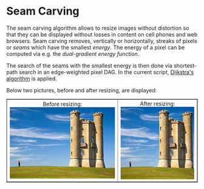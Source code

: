 # Seam Carving
The seam carving algorithm allows to resize images without distortion so that they can be displayed without losses in content on cell phones and web browsers. Seam carving removes, vertically or horizontally, streaks of pixels or *seams* which have the smallest *energy*. The energy of a pixel can be computed via e.g. the *dual-gradient energy function*.

The search of the seams with the smallest energy is then done via shortest-path search in an edge-weighted pixel DAG. In the current script, [Dijkstra's algorithm](https://en.wikipedia.org/wiki/Dijkstra%27s_algorithm) is applied.

Below two pictures, before and after resizing, are displayed:

<table width="800" border="1" cellpadding="5">
    <tr>
        <td align="center" valign="center">
            Before resizing:
            <br />
            <img src="https://github.com/Imlerith/SeamCarving/blob/master/images/pic.jpg" alt="before resizing" />
        </td>
        <td align="center" valign="center">
            After resizing:
            <br />
            <img src="https://github.com/Imlerith/SeamCarving/blob/master/images/pic_resized.jpg" alt="after resizing" />
        </td>
    </tr>
</table>

